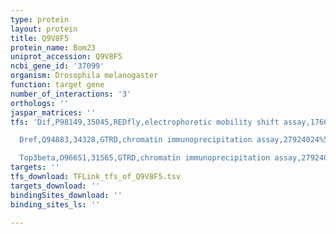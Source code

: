 ```yaml
---
type: protein
layout: protein
title: Q9V8F5
protein_name: Bom23
uniprot_accession: Q9V8F5
ncbi_gene_id: '37099'
organism: Drosophila melanogaster
function: target gene
number_of_interactions: '3'
orthologs: ''
jaspar_matrices: ''
tfs: 'Dif,P98149,35045,REDfly,electrophoretic mobility shift assay,17660749%5Buid%5D+OR+20965965%5Buid%5D,Yes

  Dref,Q94883,34328,GTRD,chromatin immunoprecipitation assay,27924024%5Buid%5D,No

  Top3beta,O96651,31565,GTRD,chromatin immunoprecipitation assay,27924024%5Buid%5D,No'
targets: ''
tfs_download: TFLink_tfs_of_Q9V8F5.tsv
targets_download: ''
bindingSites_download: ''
binding_sites_ls: ''

---
```

